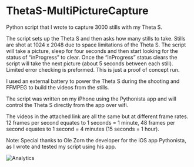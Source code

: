 # ThetaS-MultiPictureCapture

Python script that I wrote to capture 3000 stills with my Theta S.

The script sets up the Theta S and then asks how many stills to take.  Stills are shot at 1024 x 2048 due to space limitations of the Theta S. The script will take a picture, sleep for four seconds and then start looking for the status of “inProgress” to clear.  Once the “inProgress” status clears the script will take the next picture (about 5 seconds between each still).  Limited error checking is preformed.  This is just a proof of concept run.

I used an external battery to power the Theta S during the shooting and FFMPEG to build the videos from the stills.

The script was written on my iPhone using the Pythonista app and will control the Theta S directly from the app over wifi.

The videos in the attached link are all the same but at different frame rates.  12 frames per second equates to 1 seconds = 1 minute, 48 frames per second equates to 1 second = 4 minutes (15 seconds = 1 hour).

Note: Special thanks to Ole Zorn the developer for the iOS app Pythonista, as I wrote and tested my script using his app.

![Analytics](https://ga-beacon.appspot.com/UA-73311422-5/Theta-MultiPictureCapture)

